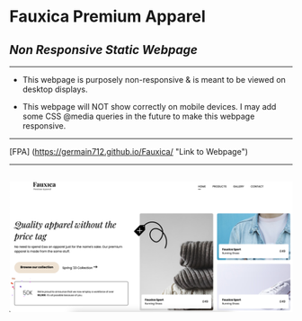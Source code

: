 # **Fauxica Premium Apparel**

## _Non Responsive Static Webpage_

---

- This webpage is purposely non-responsive & is meant to be viewed on desktop displays.

* This webpage will NOT show correctly on mobile devices. I may add some CSS @media queries in the future to make this webpage responsive.

---

[FPA] (https://germain712.github.io/Fauxica/ "Link to Webpage")

---

## ![Image Link](https://github.com/Germain712/Fauxica/blob/main/images/Fauxica%20Screenshot.png)

